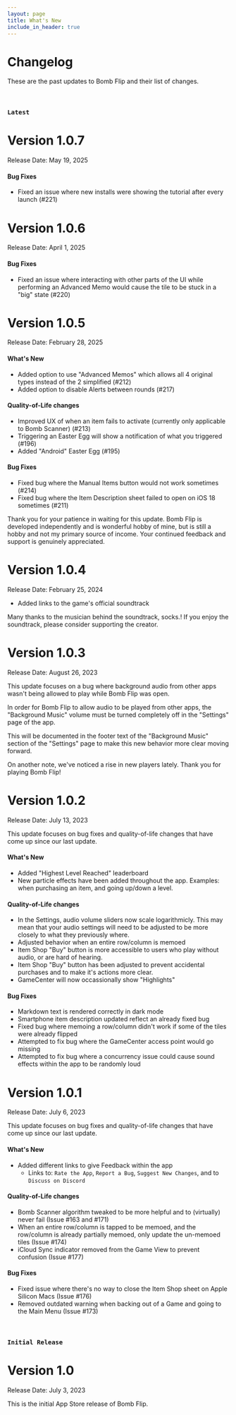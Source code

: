```yaml
---
layout: page
title: What's New
include_in_header: true
---
```


# Changelog
These are the past updates to Bomb Flip and their list of changes.

<br>

### `Latest`
# **Version 1.0.7**
Release Date: May 19, 2025

#### Bug Fixes
- Fixed an issue where new installs were showing the tutorial after every launch (#221)

# **Version 1.0.6**
Release Date: April 1, 2025

#### Bug Fixes
- Fixed an issue where interacting with other parts of the UI while performing an Advanced Memo would cause the tile to be stuck in a "big" state (#220)

# **Version 1.0.5**
Release Date: February 28, 2025

#### What's New
- Added option to use "Advanced Memos" which allows all 4 original types instead of the 2 simplified (#212)
- Added option to disable Alerts between rounds (#217)

#### Quality-of-Life changes
- Improved UX of when an item fails to activate (currently only applicable to Bomb Scanner) (#213)
- Triggering an Easter Egg will show a notification of what you triggered (#196)
- Added "Android" Easter Egg (#195)

#### Bug Fixes
- Fixed bug where the Manual Items button would not work sometimes (#214)
- Fixed bug where the Item Description sheet failed to open on iOS 18 sometimes (#211)

Thank you for your patience in waiting for this update.
Bomb Flip is developed independently and is wonderful hobby of mine, but is still a hobby and not my primary source of income.
Your continued feedback and support is genuinely appreciated.

# **Version 1.0.4**
Release Date: February 25, 2024

- Added links to the game's official soundtrack

Many thanks to the musician behind the soundtrack, socks.! If you enjoy the soundtrack, please consider supporting the creator.

# **Version 1.0.3**
Release Date: August 26, 2023

This update focuses on a bug where background audio from other apps wasn't being allowed to play while Bomb Flip was open.

In order for Bomb Flip to allow audio to be played from other apps, the "Background Music" volume must be turned completely off in the "Settings" page of the app.

This will be documented in the footer text of the "Background Music" section of the "Settings" page to make this new behavior more clear moving forward.

On another note, we've noticed a rise in new players lately. Thank you for playing Bomb Flip!

# **Version 1.0.2**
Release Date: July 13, 2023

This update focuses on bug fixes and quality-of-life changes that have come up since our last update.

#### What's New
- Added "Highest Level Reached" leaderboard
- New particle effects have been added throughout the app. Examples: when purchasing an item, and going up/down a level.

#### Quality-of-Life changes
- In the Settings, audio volume sliders now scale logarithmicly. This may mean that your audio settings will need to be adjusted to be more closely to what they previously where.
- Adjusted behavior when an entire row/column is memoed
- Item Shop "Buy" button is more accessible to users who play without audio, or are hard of hearing.
- Item Shop "Buy" button has been adjusted to prevent accidental purchases and to make it's actions more clear.
- GameCenter will now occassionally show "Highlights"

#### Bug Fixes
- Markdown text is rendered correctly in dark mode
- Smartphone item description updated reflect an already fixed bug
- Fixed bug where memoing a row/column didn't work if some of the tiles were already flipped
- Attempted to fix bug where the GameCenter access point would go missing
- Attempted to fix bug where a concurrency issue could cause sound effects within the app to be randomly loud

# **Version 1.0.1**
Release Date: July 6, 2023

This update focuses on bug fixes and quality-of-life changes that have come up since our last update.

#### What's New
- Added different links to give Feedback within the app
  - Links to: `Rate the App`, `Report a Bug`, `Suggest New Changes`, and to `Discuss on Discord`

#### Quality-of-Life changes
- Bomb Scanner algorithm tweaked to be more helpful and to (virtually) never fail (Issue #163 and #171)
- When an entire row/column is tapped to be memoed, and the row/column is already partially memoed, only update the un-memoed tiles (Issue #174)
- iCloud Sync indicator removed from the Game View to prevent confusion (Issue #177)

#### Bug Fixes
- Fixed issue where there's no way to close the Item Shop sheet on Apple Silicon Macs (Issue #176)
- Removed outdated warning when backing out of a Game and going to the Main Menu (Issue #173)

<br>

### `Initial Release`
# **Version 1.0**
Release Date: July 3, 2023

This is the initial App Store release of Bomb Flip.

<br>